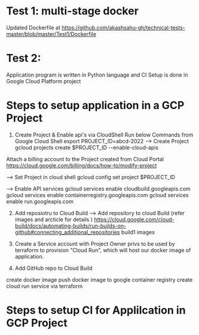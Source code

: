 # Test 1: multi-stage docker
Updated Dockerfile at https://github.com/akashsahu-gh/technical-tests-master/blob/master/Test1/Dockerfile

# Test 2:
Application program is written in Python language and CI Setup is done in Google Cloud Platform project

# Steps to setup application in a GCP Project 
1. Create Project & Enable api's via CloudShell 
Run below Commands from Google Cloud Shell 
    export PROJECT_ID=abcd-2022
--> Create Project
    gcloud projects create $PROJECT_ID --enable-cloud-apis

Attach a billing account to the Project created from Cloud Portal https://cloud.google.com/billing/docs/how-to/modify-project


--> Set Project in cloud shell
    gcloud config set project $PROJECT_ID

--> Enable API services 
    gcloud services enable cloudbuild.googleapis.com
    gcloud services enable containerregistry.googleapis.com
    gcloud services enable run.googleapis.com

2. Add reposiotru to Cloud Build
--> Add repository to cloud Build (refer images and arcticle for details ) https://cloud.google.com/cloud-build/docs/automating-builds/run-builds-on-github#connecting_additional_repositories
build1 images





1. Create a Service account with Project Owner privs to be used by terraform to provision "Cloud Run", which will host our docker image of application.
3. Add GitHub repo to Cloud Build 

create docker image
push docker image to google container registry 
create cloud run service via terraform 

# Steps to setup CI for Applilcation in GCP Project